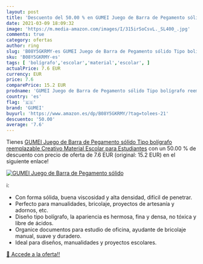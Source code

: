 ```yaml
---
layout: post
title: 'Descuento del 50.00 % en GUMEI Juego de Barra de Pegamento sólido'
date: 2021-03-09 18:09:32
image: 'https://m.media-amazon.com/images/I/315irSoCsvL._SL400_.jpg'
comments: true
category: ofertas
author: ring
slug: 'B08Y5GKRMY-es GUMEI Juego de Barra de Pegamento sólido Tipo bolígrafo...'
sku: 'B08Y5GKRMY-es'
tags: [ 'bolígrafo','escolar','material','escolar', ]
actualPrice: 7.6 EUR
currency: EUR
price: 7.6
comparePrice: 15.2 EUR
prodname: 'GUMEI Juego de Barra de Pegamento sólido Tipo bolígrafo reemplazable Creativo Material Escolar para Estudiantes'
country: 'es'
flag: '🇪🇸'
brand: 'GUMEI'
buyurl: 'https://www.amazon.es/dp/B08Y5GKRMY/?tag=tolees-21'
descuento: '50.00'
average: '7.6'
---
```


Tienes [GUMEI Juego de Barra de Pegamento sólido Tipo bolígrafo reemplazable Creativo Material Escolar para Estudiantes](https://www.amazon.es/dp/B08Y5GKRMY/?tag=tolees-21) con un 50.00 % de descuento con precio de oferta de 7.6 EUR (original: 15.2 EUR) en el siguiente enlace!

[![GUMEI Juego de Barra de Pegamento sólido](https://m.media-amazon.com/images/I/315irSoCsvL._SL400_.jpg)](https://www.amazon.es/dp/B08Y5GKRMY/?tag=tolees-21)

ℹ️:

- Con forma sólida, buena viscosidad y alta densidad, difícil de penetrar.
- Perfecto para manualidades, bricolaje, proyectos de artesanía y adornos, etc.
- Diseño tipo bolígrafo, la apariencia es hermosa, fina y densa, no tóxica y libre de ácidos.
- Organice documentos para estudio de oficina, ayudante de bricolaje manual, suave y duradero.
- Ideal para diseños, manualidades y proyectos escolares.

[🛒 Accede a la oferta!!](https://www.amazon.es/dp/B08Y5GKRMY/?tag=tolees-21)
